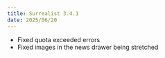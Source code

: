 ```yaml
---
title: Surrealist 3.4.1
date: 2025/06/20
---
```


- Fixed quota exceeded errors
- Fixed images in the news drawer being stretched